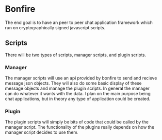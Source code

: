 # Bonfire
The end goal is to have an peer to peer chat application framework which run on cryptographically signed javascript scripts.

## Scripts

There will be two types of scripts, manager scripts, and plugin scripts. 

### Manager

The manager scripts will use an api provided by bonfire to send and recieve message json objects. They will also do some basic
display of these message objects and manage the plugin scripts. In general the manager can do whatever it wants with the data.
I plan on the main purpose being chat applications, but in theory any type of application could be created.

### Plugin

The plugin scripts will simply be bits of code that could be called by the manager script. The functionality of the plugins
really depends on how the manager script decides to use them.
